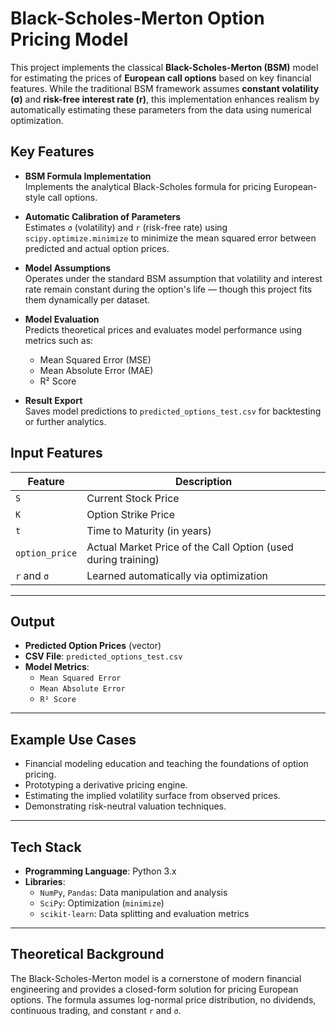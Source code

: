 # Black-Scholes-Merton Option Pricing Model

This project implements the classical **Black-Scholes-Merton (BSM)** model for estimating the prices of **European call options** based on key financial features. While the traditional BSM framework assumes **constant volatility (σ)** and **risk-free interest rate (r)**, this implementation enhances realism by automatically estimating these parameters from the data using numerical optimization.


## Key Features

- **BSM Formula Implementation**  
  Implements the analytical Black-Scholes formula for pricing European-style call options.

- **Automatic Calibration of Parameters**  
  Estimates `σ` (volatility) and `r` (risk-free rate) using `scipy.optimize.minimize` to minimize the mean squared error between predicted and actual option prices.

- **Model Assumptions**  
  Operates under the standard BSM assumption that volatility and interest rate remain constant during the option's life — though this project fits them dynamically per dataset.

- **Model Evaluation**  
  Predicts theoretical prices and evaluates model performance using metrics such as:
  - Mean Squared Error (MSE)
  - Mean Absolute Error (MAE)
  - R² Score

- **Result Export**  
  Saves model predictions to `predicted_options_test.csv` for backtesting or further analytics.


## Input Features

| Feature | Description |
|--------|-------------|
| `S` | Current Stock Price |
| `K` | Option Strike Price |
| `t` | Time to Maturity (in years) |
| `option_price` | Actual Market Price of the Call Option (used during training) |
| `r` and `σ` | Learned automatically via optimization |

---

## Output

- **Predicted Option Prices** (vector)
- **CSV File**: `predicted_options_test.csv`
- **Model Metrics**:
  - `Mean Squared Error`
  - `Mean Absolute Error`
  - `R² Score`

---

## Example Use Cases

- Financial modeling education and teaching the foundations of option pricing.
- Prototyping a derivative pricing engine.
- Estimating the implied volatility surface from observed prices.
- Demonstrating risk-neutral valuation techniques.

---

## Tech Stack

- **Programming Language**: Python 3.x
- **Libraries**:
  - `NumPy`, `Pandas`: Data manipulation and analysis
  - `SciPy`: Optimization (`minimize`)
  - `scikit-learn`: Data splitting and evaluation metrics

---

## Theoretical Background

The Black-Scholes-Merton model is a cornerstone of modern financial engineering and provides a closed-form solution for pricing European options. The formula assumes log-normal price distribution, no dividends, continuous trading, and constant `r` and `σ`.

